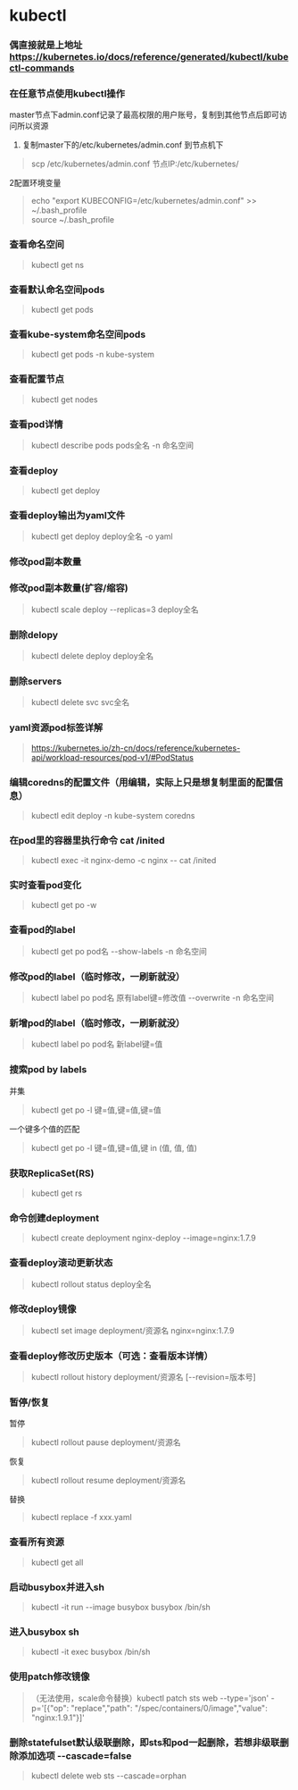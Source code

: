 # kubectl
### 偶直接就是上地址 https://kubernetes.io/docs/reference/generated/kubectl/kubectl-commands

### 在任意节点使用kubectl操作

master节点下admin.conf记录了最高权限的用户账号，复制到其他节点后即可访问所以资源

1. 复制master下的/etc/kubernetes/admin.conf 到节点机下
> scp /etc/kubernetes/admin.conf 节点IP:/etc/kubernetes/

2配置环境变量
> echo "export KUBECONFIG=/etc/kubernetes/admin.conf" >> ~/.bash_profile  
> source ~/.bash_profile

### 查看命名空间
> kubectl get ns

### 查看默认命名空间pods
> kubectl get pods 

### 查看kube-system命名空间pods
> kubectl get pods -n kube-system

### 查看配置节点
> kubectl get nodes

### 查看pod详情
> kubectl describe pods pods全名 -n 命名空间

### 查看deploy
> kubectl get deploy

### 查看deploy输出为yaml文件
> kubectl get deploy deploy全名 -o yaml

### 修改pod副本数量

### 修改pod副本数量(扩容/缩容)
> kubectl scale deploy --replicas=3 deploy全名

### 删除delopy
> kubectl delete deploy deploy全名

### 删除servers
> kubectl delete svc svc全名

### yaml资源pod标签详解 
> https://kubernetes.io/zh-cn/docs/reference/kubernetes-api/workload-resources/pod-v1/#PodStatus

### 编辑coredns的配置文件（用编辑，实际上只是想复制里面的配置信息）
> kubectl edit deploy -n kube-system coredns

### 在pod里的容器里执行命令 cat /inited
> kubectl exec -it nginx-demo -c nginx -- cat /inited

### 实时查看pod变化
> kubectl get po -w

### 查看pod的label
> kubectl get po pod名 --show-labels -n 命名空间

### 修改pod的label（临时修改，一刷新就没）
> kubectl label po pod名 原有label键=修改值 --overwrite  -n 命名空间

### 新增pod的label（临时修改，一刷新就没）
> kubectl label po pod名 新label键=值

### 搜索pod by labels
并集
> kubectl get po -l 键=值,键=值,键=值 

一个键多个值的匹配  
> kubectl get po -l 键=值,键=值,键 in (值, 值, 值) 

### 获取ReplicaSet(RS)
> kubectl get rs

### 命令创建deployment
> kubectl create deployment nginx-deploy --image=nginx:1.7.9

### 查看deploy滚动更新状态
> kubectl rollout status deploy全名

### 修改deploy镜像
> kubectl set image deployment/资源名 nginx=nginx:1.7.9

### 查看deploy修改历史版本（可选：查看版本详情）
> kubectl rollout history deployment/资源名 [--revision=版本号]

### 暂停/恢复 

暂停
> kubectl rollout pause deployment/资源名 

恢复
> kubectl rollout resume deployment/资源名 

替换
> kubectl replace -f xxx.yaml

### 查看所有资源
> kubectl get all

### 启动busybox并进入sh
> kubectl -it run --image busybox busybox /bin/sh

### 进入busybox sh
> kubectl -it exec  busybox /bin/sh

### 使用patch修改镜像
> （无法使用，scale命令替换）kubectl patch sts web --type='json' -p='[{"op": "replace","path": "/spec/containers/0/image","value": "nginx:1.9.1"}]'

### 删除statefulset默认级联删除，即sts和pod一起删除，若想非级联删除添加选项 --cascade=false
> kubectl delete web sts --cascade=orphan